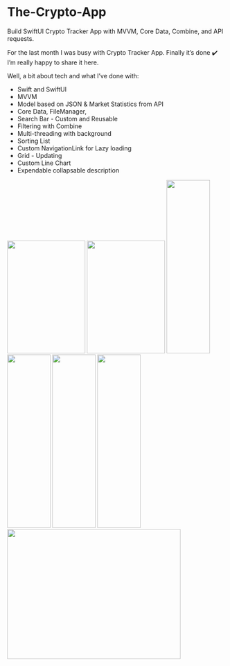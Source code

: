 # The-Crypto-App
Build SwiftUI Crypto Tracker App with MVVM, Core Data, Combine, and API requests.

For the last month I was busy with Crypto Tracker App. 
Finally it’s done ✔️ 
I’m really happy to share it here. 

Well, a bit about tech and what I’ve done with: 
- Swift and SwiftUI 
- MVVM 
- Model based on JSON & Market Statistics from API
- Core Data, FileManager, 
- Search Bar - Custom and Reusable 
- Filtering with Combine 
- Multi-threading with background 
- Sorting List 
- Custom NavigationLink for Lazy loading 
- Grid - Updating
- Custom Line Chart
- Expendable collapsable description

<img src="https://github.com/Elaidzha1940/The-Crypto-App/assets/64445918/179f5562-03d8-4092-a16b-642cf38b5dac" width="180" height="260">
<img src="https://github.com/Elaidzha1940/The-Crypto-App/assets/64445918/70ce9272-fb03-4906-b677-722ec57e85de" width="180" height="260">
<img src="https://github.com/Elaidzha1940/The-Crypto-App/assets/64445918/f0d7ddc2-7d3a-49f2-9044-04f45a09144d" width="100" height="400">
<img src="https://github.com/Elaidzha1940/The-Crypto-App/assets/64445918/29ccc69d-fde8-49b3-880e-89d466449a3b" width="100" height="400">
<img src="https://github.com/Elaidzha1940/The-Crypto-App/assets/64445918/4fd9fe71-f5c8-42cd-a445-d59c3c30fbbc" width="100" height="400">
<img src="https://github.com/Elaidzha1940/The-Crypto-App/assets/64445918/d17db925-8469-4e7f-bd52-72fba2efdf97" width="100" height="400">

<img src="https://github.com/Elaidzha1940/The-Crypto-App/assets/64445918/359c72de-6a79-4739-a556-1c3a5c60b4fa" width="400" height="300">


